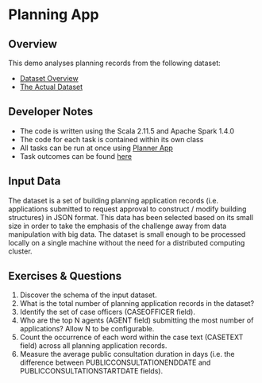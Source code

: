 # Planning App

## Overview
 
This demo analyses planning records from the following dataset:  
* [Dataset Overview](http://data.gov.uk/dataset/planning-applications-northumberland)
* [The Actual Dataset](http://opendata.northumberland.gov.uk/static/datasets/planning-applications-weekly-list/planning-applications-weekly-list.json)

## Developer Notes
* The code is written using the Scala 2.11.5 and Apache Spark 1.4.0 
* The code for each task is contained within its own class
* All tasks can be run at once using [Planner App](https://github.com/zezutom/spark-showcase/blob/master/src/main/scala/org/zezutom/planner/PlannerApp.scala)
* Task outcomes can be found [here](https://github.com/zezutom/spark-showcase/tree/master/src/main/resources/outcome)
 
## Input Data
The dataset is a set of building planning application records 
(i.e. applications submitted to request approval to construct / modify building structures) in JSON format. 
This data has been selected based on its small size in order to take the emphasis of the challenge away from 
data manipulation with big data. The dataset is small enough to be processed locally on a single machine 
without the need for a distributed computing cluster.
 
## Exercises & Questions
1. Discover the schema of the input dataset.
2. What is the total number of planning application records in the dataset?
3. Identify the set of case officers (CASEOFFICER field).
4. Who are the top N agents (AGENT field) submitting the most number of applications? Allow N to be configurable.
5. Count the occurrence of each word within the case text (CASETEXT field) across all planning application records.
6. Measure the average public consultation duration in days (i.e. the difference between PUBLICCONSULTATIONENDDATE and PUBLICCONSULTATIONSTARTDATE fields).
